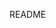 README

<!---
BenGrassauer/BenGrassauer is a ✨ special ✨ repository because its `README.md` (this file) appears on your GitHub profile.
You can click the Preview link to take a look at your changes.
--->
